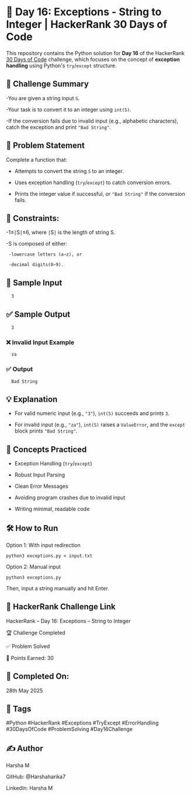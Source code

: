 # 📘 Day 16: Exceptions - String to Integer | HackerRank 30 Days of Code

This repository contains the Python solution for **Day 16** of the HackerRank [30 Days of Code](https://www.hackerrank.com/domains/tutorials/30-days-of-code) challenge, which focuses on the concept of **exception handling** using Python's `try`/`except` structure.

## 🚀 Challenge Summary

-You are given a string input `S`.

-Your task is to convert it to an integer using `int(S)`. 

-If the conversion fails due to invalid input (e.g., alphabetic characters), catch the exception and print `"Bad String"`.

## 📝 Problem Statement

Complete a function that:

- Attempts to convert the string `S` to an integer.
  
- Uses exception handling (`try`/`except`) to catch conversion errors.
  
- Prints the integer value if successful, or `"Bad String"` if the conversion fails.

## 🔐 Constraints:
-1≤∣S∣≤6, where ∣S∣ is the length of string S.

-S is composed of either:

     -lowercase letters (a−z), or

     -decimal digits(0−9).

## 🔢 Sample Input

      3

## ✅ Sample Output

      3

### ❌ Invalid Input Example

      za

### ✅ Output

      Bad String

## 💡 Explanation

- For valid numeric input (e.g., `"3"`), `int(S)` succeeds and prints `3`.

- For invalid input (e.g., `"za"`), `int(S)` raises a `ValueError`, and the `except` block prints `"Bad String"`.
  
## 🧠 Concepts Practiced

- Exception Handling (`try`/`except`)
  
- Robust Input Parsing
  
- Clean Error Messages
  
- Avoiding program crashes due to invalid input
  
- Writing minimal, readable code

## 🛠 How to Run

Option 1: With input redirection

    python3 exceptions.py < input.txt

Option 2: Manual input

    python3 exceptions.py

Then, input a string manually and hit Enter.

## 🔗 HackerRank Challenge Link

HackerRank – Day 16: Exceptions – String to Integer

🏆 Challenge Completed

✅ Problem Solved

🎯 Points Earned: 30

## 📅 Completed On:

28th May 2025

## 🔖 Tags

#Python #HackerRank #Exceptions #TryExcept #ErrorHandling #30DaysOfCode #ProblemSolving #Day16Challenge

## ✍ Author

Harsha M  

GitHub:   @Harshaharika7  

LinkedIn: Harsha M
